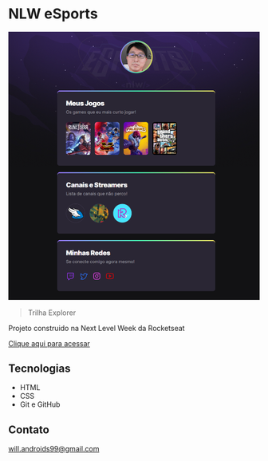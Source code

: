 # NLW eSports 

![preview](./.github/preview.png)

> Trilha Explorer 

Projeto construido na Next Level Week da Rocketseat

[Clique aqui para acessar](https://Willcraftx.gitHub.io/NLW_eSports)

##  Tecnologias

- HTML
- CSS
- Git e GitHub

## Contato 

will.androids99@gmail.com